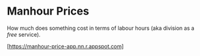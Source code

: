 # Manhour Prices
How much does something cost in terms of labour hours (aka division as a *free* service).

[https://manhour-price-app.nn.r.appspot.com]
